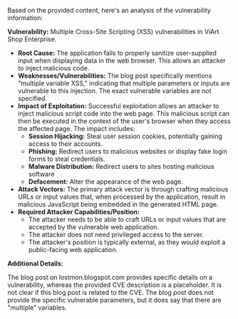 Based on the provided content, here's an analysis of the vulnerability information:

**Vulnerability:** Multiple Cross-Site Scripting (XSS) vulnerabilities in ViArt Shop Enterprise.

*   **Root Cause:** The application fails to properly sanitize user-supplied input when displaying data in the web browser. This allows an attacker to inject malicious code.
*   **Weaknesses/Vulnerabilities:** The blog post specifically mentions "multiple variable XSS," indicating that multiple parameters or inputs are vulnerable to this injection. The exact vulnerable variables are not specified.
*  **Impact of Exploitation:** Successful exploitation allows an attacker to inject malicious script code into the web page. This malicious script can then be executed in the context of the user's browser when they access the affected page. The impact includes:
    *   **Session Hijacking:** Steal user session cookies, potentially gaining access to their accounts.
    *   **Phishing:** Redirect users to malicious websites or display fake login forms to steal credentials.
    *   **Malware Distribution:** Redirect users to sites hosting malicious software
    *   **Defacement:** Alter the appearance of the web page.
*   **Attack Vectors:** The primary attack vector is through crafting malicious URLs or input values that, when processed by the application, result in malicious JavaScript being embedded in the generated HTML page.
*   **Required Attacker Capabilities/Position:**
    *   The attacker needs to be able to craft URLs or input values that are accepted by the vulnerable web application.
    *   The attacker does not need privileged access to the server.
    *   The attacker's position is typically external, as they would exploit a public-facing web application.

**Additional Details:**

The blog post on lostmon.blogspot.com provides specific details on a vulnerability, whereas the provided CVE description is a placeholder. It is not clear if this blog post is related to the CVE. The blog post does not provide the specific vulnerable parameters, but it does say that there are "multiple" variables.
